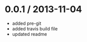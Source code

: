 

0.0.1 / 2013-11-04
==================

  * added pre-git
  * added travis build file
  * updated readme
